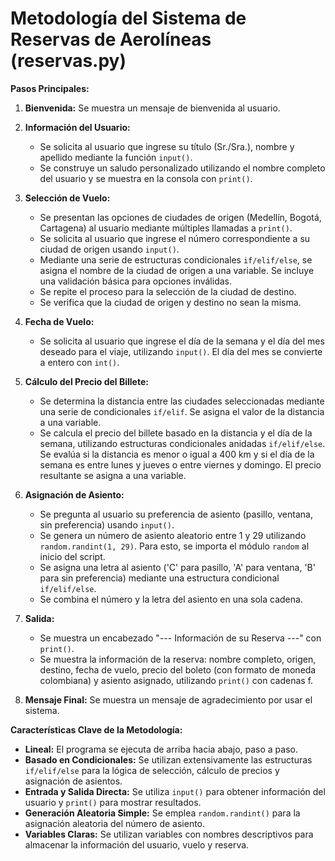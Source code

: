 # Metodología del Sistema de Reservas de Aerolíneas (reservas.py)


**Pasos Principales:**

1.  **Bienvenida:** Se muestra un mensaje de bienvenida al usuario.

2.  **Información del Usuario:**
    * Se solicita al usuario que ingrese su título (Sr./Sra.), nombre y apellido mediante la función `input()`.
    * Se construye un saludo personalizado utilizando el nombre completo del usuario y se muestra en la consola con `print()`.

3.  **Selección de Vuelo:**
    * Se presentan las opciones de ciudades de origen (Medellín, Bogotá, Cartagena) al usuario mediante múltiples llamadas a `print()`.
    * Se solicita al usuario que ingrese el número correspondiente a su ciudad de origen usando `input()`.
    * Mediante una serie de estructuras condicionales `if/elif/else`, se asigna el nombre de la ciudad de origen a una variable. Se incluye una validación básica para opciones inválidas.
    * Se repite el proceso para la selección de la ciudad de destino.
    * Se verifica que la ciudad de origen y destino no sean la misma.

4.  **Fecha de Vuelo:**
    * Se solicita al usuario que ingrese el día de la semana y el día del mes deseado para el viaje, utilizando `input()`. El día del mes se convierte a entero con `int()`.

5.  **Cálculo del Precio del Billete:**
    * Se determina la distancia entre las ciudades seleccionadas mediante una serie de condicionales `if/elif`. Se asigna el valor de la distancia a una variable.
    * Se calcula el precio del billete basado en la distancia y el día de la semana, utilizando estructuras condicionales anidadas `if/elif/else`. Se evalúa si la distancia es menor o igual a 400 km y si el día de la semana es entre lunes y jueves o entre viernes y domingo. El precio resultante se asigna a una variable.

6.  **Asignación de Asiento:**
    * Se pregunta al usuario su preferencia de asiento (pasillo, ventana, sin preferencia) usando `input()`.
    * Se genera un número de asiento aleatorio entre 1 y 29 utilizando `random.randint(1, 29)`. Para esto, se importa el módulo `random` al inicio del script.
    * Se asigna una letra al asiento ('C' para pasillo, 'A' para ventana, 'B' para sin preferencia) mediante una estructura condicional `if/elif/else`.
    * Se combina el número y la letra del asiento en una sola cadena.

7.  **Salida:**
    * Se muestra un encabezado "--- Información de su Reserva ---" con `print()`.
    * Se muestra la información de la reserva: nombre completo, origen, destino, fecha de vuelo, precio del boleto (con formato de moneda colombiana) y asiento asignado, utilizando `print()` con cadenas f.

8.  **Mensaje Final:** Se muestra un mensaje de agradecimiento por usar el sistema.

**Características Clave de la Metodología:**

* **Lineal:** El programa se ejecuta de arriba hacia abajo, paso a paso.
* **Basado en Condicionales:** Se utilizan extensivamente las estructuras `if/elif/else` para la lógica de selección, cálculo de precios y asignación de asientos.
* **Entrada y Salida Directa:** Se utiliza `input()` para obtener información del usuario y `print()` para mostrar resultados.
* **Generación Aleatoria Simple:** Se emplea `random.randint()` para la asignación aleatoria del número de asiento.
* **Variables Claras:** Se utilizan variables con nombres descriptivos para almacenar la información del usuario, vuelo y reserva.
